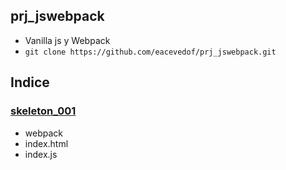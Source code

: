 ## prj_jswebpack
- Vanilla js y Webpack
- `git clone https://github.com/eacevedof/prj_jswebpack.git`

## Indice
### [skeleton_001](https://github.com/eacevedof/prj_jswebpack/tree/master/skeleton_001#skeleton_001)
- webpack
- index.html
- index.js



